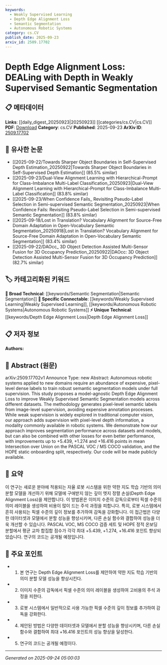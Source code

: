 ```yaml
---
keywords:
  - Weakly Supervised Learning
  - Depth Edge Alignment Loss
  - Semantic Segmentation
  - Autonomous Robotic Systems
category: cs.CV
publish_date: 2025-09-23
arxiv_id: 2509.17702
---
```


<!-- KEYWORD_LINKING_METADATA:
{
  "processed_timestamp": "2025-09-24T05:00:03.405141",
  "vocabulary_version": "1.0",
  "selected_keywords": [
    "Weakly Supervised Learning",
    "Depth Edge Alignment Loss",
    "Semantic Segmentation",
    "Autonomous Robotic Systems"
  ],
  "rejected_keywords": [],
  "similarity_scores": {
    "Weakly Supervised Learning": 0.82,
    "Depth Edge Alignment Loss": 0.88,
    "Semantic Segmentation": 0.79,
    "Autonomous Robotic Systems": 0.77
  },
  "extraction_method": "AI_prompt_based",
  "budget_applied": true,
  "candidates_json": {
    "candidates": [
      {
        "surface": "Weakly Supervised Semantic Segmentation",
        "canonical": "Weakly Supervised Learning",
        "aliases": [
          "Weak Supervision",
          "Weakly Supervised Segmentation"
        ],
        "category": "specific_connectable",
        "rationale": "This term is crucial for linking to research on methods that reduce the need for extensive labeled data.",
        "novelty_score": 0.58,
        "connectivity_score": 0.85,
        "specificity_score": 0.78,
        "link_intent_score": 0.82
      },
      {
        "surface": "Depth Edge Alignment Loss",
        "canonical": "Depth Edge Alignment Loss",
        "aliases": [
          "DEAL"
        ],
        "category": "unique_technical",
        "rationale": "Introduces a novel loss function specific to this study, enhancing depth information utilization.",
        "novelty_score": 0.92,
        "connectivity_score": 0.67,
        "specificity_score": 0.91,
        "link_intent_score": 0.88
      },
      {
        "surface": "Semantic Segmentation",
        "canonical": "Semantic Segmentation",
        "aliases": [],
        "category": "broad_technical",
        "rationale": "A fundamental concept in computer vision, relevant for linking to a wide range of segmentation studies.",
        "novelty_score": 0.45,
        "connectivity_score": 0.89,
        "specificity_score": 0.72,
        "link_intent_score": 0.79
      },
      {
        "surface": "Robotic Systems",
        "canonical": "Autonomous Robotic Systems",
        "aliases": [
          "Robotics",
          "Autonomous Robots"
        ],
        "category": "specific_connectable",
        "rationale": "Links to research on robotics, particularly in applications involving computer vision.",
        "novelty_score": 0.53,
        "connectivity_score": 0.82,
        "specificity_score": 0.76,
        "link_intent_score": 0.77
      }
    ],
    "ban_list_suggestions": [
      "model-agnostic",
      "improvements",
      "datasets"
    ]
  },
  "decisions": [
    {
      "candidate_surface": "Weakly Supervised Semantic Segmentation",
      "resolved_canonical": "Weakly Supervised Learning",
      "decision": "linked",
      "scores": {
        "novelty": 0.58,
        "connectivity": 0.85,
        "specificity": 0.78,
        "link_intent": 0.82
      }
    },
    {
      "candidate_surface": "Depth Edge Alignment Loss",
      "resolved_canonical": "Depth Edge Alignment Loss",
      "decision": "linked",
      "scores": {
        "novelty": 0.92,
        "connectivity": 0.67,
        "specificity": 0.91,
        "link_intent": 0.88
      }
    },
    {
      "candidate_surface": "Semantic Segmentation",
      "resolved_canonical": "Semantic Segmentation",
      "decision": "linked",
      "scores": {
        "novelty": 0.45,
        "connectivity": 0.89,
        "specificity": 0.72,
        "link_intent": 0.79
      }
    },
    {
      "candidate_surface": "Robotic Systems",
      "resolved_canonical": "Autonomous Robotic Systems",
      "decision": "linked",
      "scores": {
        "novelty": 0.53,
        "connectivity": 0.82,
        "specificity": 0.76,
        "link_intent": 0.77
      }
    }
  ]
}
-->

# Depth Edge Alignment Loss: DEALing with Depth in Weakly Supervised Semantic Segmentation

## 📋 메타데이터

**Links**: [[daily_digest_20250923|20250923]] [[categories/cs.CV|cs.CV]]
**PDF**: [Download](https://arxiv.org/pdf/2509.17702.pdf)
**Category**: cs.CV
**Published**: 2025-09-23
**ArXiv ID**: [2509.17702](https://arxiv.org/abs/2509.17702)

## 🔗 유사한 논문
- [[2025-09-22/Towards Sharper Object Boundaries in Self-Supervised Depth Estimation_20250922|Towards Sharper Object Boundaries in Self-Supervised Depth Estimation]] (85.5% similar)
- [[2025-09-23/Dual-View Alignment Learning with Hierarchical-Prompt for Class-Imbalance Multi-Label Classification_20250923|Dual-View Alignment Learning with Hierarchical-Prompt for Class-Imbalance Multi-Label Classification]] (83.8% similar)
- [[2025-09-23/When Confidence Fails_ Revisiting Pseudo-Label Selection in Semi-supervised Semantic Segmentation_20250923|When Confidence Fails: Revisiting Pseudo-Label Selection in Semi-supervised Semantic Segmentation]] (83.8% similar)
- [[2025-09-18/Lost in Translation? Vocabulary Alignment for Source-Free Domain Adaptation in Open-Vocabulary Semantic Segmentation_20250918|Lost in Translation? Vocabulary Alignment for Source-Free Domain Adaptation in Open-Vocabulary Semantic Segmentation]] (83.4% similar)
- [[2025-09-22/DAOcc_ 3D Object Detection Assisted Multi-Sensor Fusion for 3D Occupancy Prediction_20250922|DAOcc: 3D Object Detection Assisted Multi-Sensor Fusion for 3D Occupancy Prediction]] (82.7% similar)

## 🏷️ 카테고리화된 키워드
**🧠 Broad Technical**: [[keywords/Semantic Segmentation|Semantic Segmentation]]
**🔗 Specific Connectable**: [[keywords/Weakly Supervised Learning|Weakly Supervised Learning]], [[keywords/Autonomous Robotic Systems|Autonomous Robotic Systems]]
**⚡ Unique Technical**: [[keywords/Depth Edge Alignment Loss|Depth Edge Alignment Loss]]

## 📋 저자 정보

**Authors:** 

## 📄 Abstract (원문)

arXiv:2509.17702v1 Announce Type: new 
Abstract: Autonomous robotic systems applied to new domains require an abundance of expensive, pixel-level dense labels to train robust semantic segmentation models under full supervision. This study proposes a model-agnostic Depth Edge Alignment Loss to improve Weakly Supervised Semantic Segmentation models across different datasets. The methodology generates pixel-level semantic labels from image-level supervision, avoiding expensive annotation processes. While weak supervision is widely explored in traditional computer vision, our approach adds supervision with pixel-level depth information, a modality commonly available in robotic systems. We demonstrate how our approach improves segmentation performance across datasets and models, but can also be combined with other losses for even better performance, with improvements up to +5.439, +1.274 and +16.416 points in mean Intersection over Union on the PASCAL VOC / MS COCO validation, and the HOPE static onboarding split, respectively. Our code will be made publicly available.

## 📝 요약

이 연구는 새로운 분야에 적용되는 자율 로봇 시스템을 위한 약한 지도 학습 기반의 의미 분할 모델을 개선하기 위해 모델에 구애받지 않는 깊이 엣지 정렬 손실(Depth Edge Alignment Loss)을 제안합니다. 이 방법론은 이미지 수준의 감독으로부터 픽셀 수준의 의미 레이블을 생성하여 비용이 많이 드는 주석 과정을 피합니다. 특히, 로봇 시스템에서 흔히 사용되는 픽셀 수준의 깊이 정보를 추가하여 감독을 강화합니다. 이 접근법은 다양한 데이터셋과 모델에서 분할 성능을 향상시키며, 다른 손실 함수와 결합하여 성능을 더욱 개선할 수 있습니다. PASCAL VOC, MS COCO 검증 세트 및 HOPE 정적 온보딩 분할에서 평균 교차 합집합 점수가 각각 최대 +5.439, +1.274, +16.416 포인트 향상되었습니다. 연구의 코드는 공개될 예정입니다.

## 🎯 주요 포인트

- 1. 본 연구는 Depth Edge Alignment Loss를 제안하여 약한 지도 학습 기반의 의미 분할 모델 성능을 향상시킨다.
- 2. 이미지 수준의 감독에서 픽셀 수준의 의미 레이블을 생성하여 고비용의 주석 과정을 피한다.
- 3. 로봇 시스템에서 일반적으로 사용 가능한 픽셀 수준의 깊이 정보를 추가하여 감독을 강화한다.
- 4. 제안된 방법은 다양한 데이터셋과 모델에서 분할 성능을 향상시키며, 다른 손실 함수와 결합하여 최대 +16.416 포인트의 성능 향상을 달성한다.
- 5. 연구의 코드는 공개될 예정이다.


---

*Generated on 2025-09-24 05:00:03*